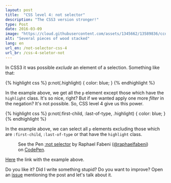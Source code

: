 ```yaml
---
layout: post
title:  "CSS level 4: not selector"
description: "The CSS3 version stronger!"
type: Post
date: 2016-03-09
image: "https://cloud.githubusercontent.com/assets/1345662/13589836/ccd512d4-e4b9-11e5-8f57-505c86b526ea.jpg"
alt: "Several pieces of wood stacked"
lang: en
url_en: /not-selector-css-4
url_br: /css-4-seletor-not
---
```


In CSS3 it was possible *exclude* an element of a selection. Something like that:

{% highlight css %}
p:not(.highlight) {
  color: blue;
}
{% endhighlight %}

In the example above, we get all the `p` element except those which have the `highlight` class. It's so nice, right? But if we wanted apply one more *filter* in the negation? It's not possible. So, CSS level 4 give us this power.

{% highlight css %}
p:not(:first-child, :last-of-type, .highlight) {
  color: blue;
}
{% endhighlight %}

In the example above, we can select all `p` elements excluding those which are `:first-child`, `:last-of-type` or that have the `highlight` class.

<figure class="text-center loading">
  <p data-height="345" data-theme-id="4240" data-slug-hash="grPBGm" data-default-tab="result" data-user="raphaelfabeni" class="codepen">See the Pen <a href="http://codepen.io/raphaelfabeni/pen/grPBGm/">:not selector</a> by Raphael Fabeni (<a href="http://codepen.io/raphaelfabeni">@raphaelfabeni</a>) on <a href="http://codepen.io">CodePen</a>.</p>
</figure>

[Here](http://codepen.io/raphaelfabeni/pen/grPBGm) the link with the example above.

Do you like it? Did I write something stupid? Do you want to improve? Open an [issue](https://github.com/raphaelfabeni/raphaelfabeni.github.io/issues) mentioning the post and let's talk about it.

<script async src="//assets.codepen.io/assets/embed/ei.js"></script>